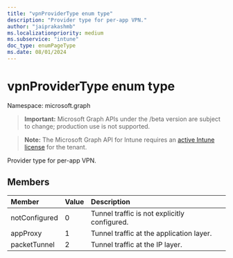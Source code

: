 ```yaml
---
title: "vpnProviderType enum type"
description: "Provider type for per-app VPN."
author: "jaiprakashmb"
ms.localizationpriority: medium
ms.subservice: "intune"
doc_type: enumPageType
ms.date: 08/01/2024
---
```


# vpnProviderType enum type

Namespace: microsoft.graph

> **Important:** Microsoft Graph APIs under the /beta version are subject to change; production use is not supported.

> **Note:** The Microsoft Graph API for Intune requires an [active Intune license](https://go.microsoft.com/fwlink/?linkid=839381) for the tenant.

Provider type for per-app VPN.

## Members
|Member|Value|Description|
|:---|:---|:---|
|notConfigured|0|Tunnel traffic is not explicitly configured.|
|appProxy|1|Tunnel traffic at the application layer.|
|packetTunnel|2|Tunnel traffic at the IP layer.|
